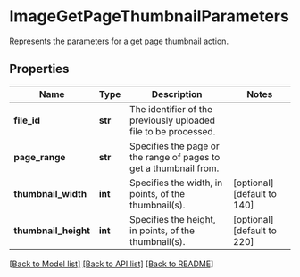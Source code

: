 # ImageGetPageThumbnailParameters

Represents the parameters for a get page thumbnail action.
## Properties
Name | Type | Description | Notes
------------ | ------------- | ------------- | -------------
**file_id** | **str** | The identifier of the previously uploaded file to be processed. | 
**page_range** | **str** | Specifies the page or the range of pages to get a thumbnail from. | 
**thumbnail_width** | **int** | Specifies the width, in points, of the thumbnail(s). | [optional] [default to 140]
**thumbnail_height** | **int** | Specifies the height, in points, of the thumbnail(s). | [optional] [default to 220]

[[Back to Model list]](../README.md#documentation-for-models) [[Back to API list]](../README.md#documentation-for-api-endpoints) [[Back to README]](../README.md)


